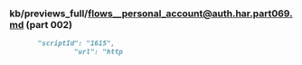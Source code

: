 ### kb/previews_full/flows__personal_account@auth.har.part069.md (part 002)

```md
       "scriptId": "1615",
                "url": "http
```

```
